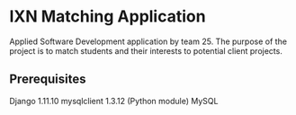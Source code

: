 # IXN Matching Application
Applied Software Development application by team 25. The purpose of the project is to match students and their interests to potential client projects.

## Prerequisites
Django 1.11.10
mysqlclient 1.3.12 (Python module)
MySQL
